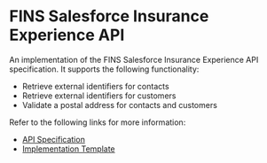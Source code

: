 # FINS Salesforce Insurance Experience API

An implementation of the FINS Salesforce Insurance Experience API specification. It supports the following functionality:

- Retrieve external identifiers for contacts
- Retrieve external identifiers for customers
- Validate a postal address for contacts and customers

Refer to the following links for more information:

- [API Specification](https://anypoint.mulesoft.com/exchange/org.mule.examples/fins-salesforce-insurance-exp-api-spec/)
- [Implementation Template](https://anypoint.mulesoft.com/exchange/org.mule.examples/fins-salesforce-insurance-exp-api/)
